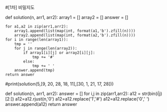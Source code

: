 #[1차] 비밀지도


def solution(n, arr1, arr2):
    array1 = []
    array2 = []
    answer = []

    for a1,a2 in zip(arr1,arr2):
        array1.append(list(map(int, format(a1,'b').zfill(n))))
        array2.append(list(map(int, format(a2,'b').zfill(n))))
    for i in range(len(array1)):
        tmp = ''
        for j in range(len(array2)):
            if array1[i][j] or array2[i][j]:
                tmp += '#'
            else:
                tmp += ' '
        answer.append(tmp)
    return answer

#print(solution(5,[9, 20, 28, 18, 11],[30, 1, 21, 17, 28]))

def solution(n, arr1, arr2):
    answer = []
    for i,j in zip(arr1,arr2):
        a12 = str(bin(i|j)[2:])
        a12=a12.rjust(n,'0')
        a12=a12.replace('1','#')
        a12=a12.replace('0',' ')
        answer.append(a12)
    return answer

